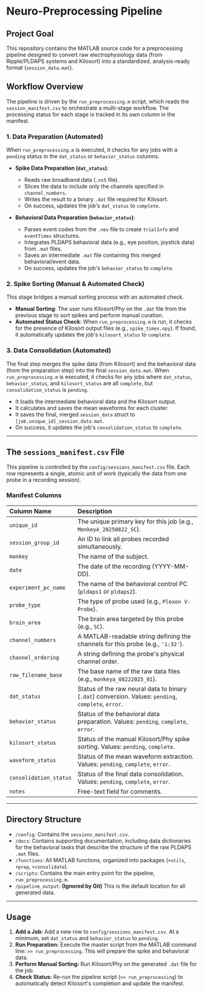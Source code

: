 # Neuro-Preprocessing Pipeline

## Project Goal

This repository contains the MATLAB source code for a preprocessing pipeline designed to convert raw electrophysiology data (from Ripple/PLDAPS systems and Kilosort) into a standardized, analysis-ready format (`session_data.mat`).

## Workflow Overview

The pipeline is driven by the `run_preprocessing.m` script, which reads the `session_manifest.csv` to orchestrate a multi-stage workflow. The processing status for each stage is tracked in its own column in the manifest.

### 1. Data Preparation (Automated)
When `run_preprocessing.m` is executed, it checks for any jobs with a `pending` status in the `dat_status` or `behavior_status` columns.

*   **Spike Data Preparation (`dat_status`)**:
    *   Reads raw broadband data (`.ns5` file).
    *   Slices the data to include only the channels specified in `channel_numbers`.
    *   Writes the result to a binary `.dat` file required for Kilosort.
    *   On success, updates the job's `dat_status` to `complete`.

*   **Behavioral Data Preparation (`behavior_status`)**:
    *   Parses event codes from the `.nev` file to create `trialInfo` and `eventTimes` structures.
    *   Integrates PLDAPS behavioral data (e.g., eye position, joystick data) from `.mat` files.
    *   Saves an intermediate `.mat` file containing this merged behavioral/event data.
    *   On success, updates the job's `behavior_status` to `complete`.

### 2. Spike Sorting (Manual & Automated Check)
This stage bridges a manual sorting process with an automated check.

*   **Manual Sorting**: The user runs Kilosort/Phy on the `.dat` file from the previous stage to sort spikes and perform manual curation.
*   **Automated Status Check**: When `run_preprocessing.m` is run, it checks for the presence of Kilosort output files (e.g., `spike_times.npy`). If found, it automatically updates the job's `kilosort_status` to `complete`.

### 3. Data Consolidation (Automated)
The final step merges the spike data (from Kilosort) and the behavioral data (from the preparation step) into the final `session_data.mat`. When `run_preprocessing.m` is executed, it checks for any jobs where `dat_status`, `behavior_status`, and `kilosort_status` are all `complete`, but `consolidation_status` is `pending`.

*   It loads the intermediate behavioral data and the Kilosort output.
*   It calculates and saves the mean waveforms for each cluster.
*   It saves the final, merged `session_data` struct to `[job.unique_id]_session_data.mat`.
*   On success, it updates the job's `consolidation_status` to `complete`.

---

## The `sessions_manifest.csv` File

This pipeline is controlled by the `config/sessions_manifest.csv` file. Each row represents a single, atomic unit of work (typically the data from one probe in a recording session).

### Manifest Columns

| Column Name | Description |
| :--- | :--- |
| `unique_id` | The unique primary key for this job (e.g., `MonkeyA_20250822_SC`). |
| `session_group_id`| An ID to link all probes recorded simultaneously. |
| `monkey` | The name of the subject. |
| `date` | The date of the recording (YYYY-MM-DD). |
| `experiment_pc_name`| The name of the behavioral control PC (`pldaps1` or `pldaps2`). |
| `probe_type` | The type of probe used (e.g., `Plexon V-Probe`). |
| `brain_area` | The brain area targeted by this probe (e.g., `SC`). |
| `channel_numbers`| A MATLAB-readable string defining the channels for this probe (e.g., `'1:32'`). |
| `channel_ordering`| A string defining the probe's physical channel order. |
| `raw_filename_base`| The base name of the raw data files (e.g., `monkeya_08222025_01`). |
| `dat_status` | Status of the raw neural data to binary (`.dat`) conversion. Values: `pending`, `complete`, `error`. |
| `behavior_status` | Status of the behavioral data preparation. Values: `pending`, `complete`, `error`. |
| `kilosort_status` | Status of the manual Kilosort/Phy spike sorting. Values: `pending`, `complete`. |
| `waveform_status` | Status of the mean waveform extraction. Values: `pending`, `complete`, `error`. |
| `consolidation_status`| Status of the final data consolidation. Values: `pending`, `complete`, `error`. |
| `notes` | Free-text field for comments. |

---

## Directory Structure

-   `/config`: Contains the `sessions_manifest.csv`.
-   `/docs`: Contains supporting documentation, including data dictionaries for the behavioral tasks that describe the structure of the raw PLDAPS `.mat` files.
-   `/functions`: All MATLAB functions, organized into packages (`+utils`, `+prep`, `+consolidate`).
-   `/scripts`: Contains the main entry point for the pipeline, `run_preprocessing.m`.
-   `/pipeline_output`: **(Ignored by Git)** This is the default location for all generated data.

---

## Usage

1.  **Add a Job:** Add a new row to `config/sessions_manifest.csv`. At a minimum, set `dat_status` and `behavior_status` to `pending`.
2.  **Run Preparation:** Execute the master script from the MATLAB command line: `>> run_preprocessing`. This will prepare the spike and behavioral data.
3.  **Perform Manual Sorting:** Run Kilosort/Phy on the generated `.dat` file for the job.
4.  **Check Status:** Re-run the pipeline script (`>> run_preprocessing`) to automatically detect Kilosort's completion and update the manifest.